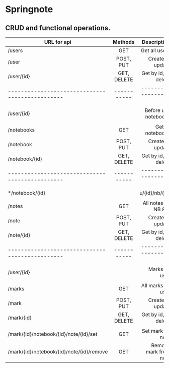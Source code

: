 # Springnote

## CRUD and functional operations.

| URL for api        | Methods     | Description          |
| ----------------------------------------------- |:-----------:| --------------------:|
| /users             | GET         | Get all users        |
| /user              | POST, PUT   | Create or update     |
| /user/{id}         | GET, DELETE | Get by id, or delete |
| ----------------------------------------------- | ----------- | -------------------- |
|                    |             |                      |
| /user/{id}         |             | Before use notebooks |
|                    |             |                      |
| /notebooks         | GET         | Get all notebooks    |
| /notebook          | POST, PUT   | Create or update     |
| /notebook/{id}     | GET, DELETE | Get by id, or delete |
| ----------------------------------------------- | ----------- | -------------------- |
|                    |             |                      |
| */notebook/{id}    |             | u/{id}/nb/{id}       |
|                    |             |                      |
| /notes             | GET         | All notes by NB & U  |
| /note              | POST, PUT   | Create or update     |
| /note/{id}         | GET, DELETE | Get by id, or delete |
| ----------------------------------------------- | ----------- | -------------------- |
|                    |             |                      |
| /user/{id}         |             | Marks by user        |
|                    |             |                      |
| /marks             | GET         | All marks by user    |
| /mark              | POST, PUT   | Create or update     |
| /mark/{id}         | GET, DELETE | Get by id, or delete |
|                                                     |          |                      |
| /mark/{id}/notebook/{id}/note/{id}/set    | GET     | Set mark on note      |
| /mark/{id}/notebook/{id}/note/{id}/remove | GET     | Remove mark from note |


